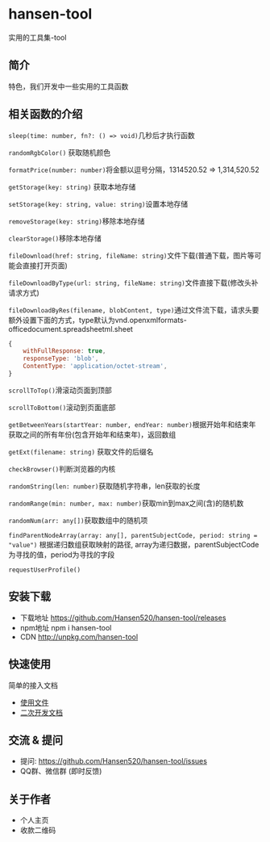 # hansen-tool
实用的工具集-tool



## 简介
特色，我们开发中一些实用的工具函数

## 相关函数的介绍

`sleep(time: number, fn?: () => void)`几秒后才执行函数

`randomRgbColor()` 获取随机颜色

`formatPrice(number: number)`将金额以逗号分隔，1314520.52 => 1,314,520.52

`getStorage(key: string)` 获取本地存储

`setStorage(key: string, value: string)`设置本地存储

`removeStorage(key: string)`移除本地存储

`clearStorage()`移除本地存储

`fileDownload(href: string, fileName: string)`文件下载(普通下载，图片等可能会直接打开页面)

`fileDownloadByType(url: string, fileName: string)`文件直接下载(修改头补请求方式)

`fileDownloadByRes(filename, blobContent, type)`通过文件流下载，请求头要额外设置下面的方式，type默认为vnd.openxmlformats-officedocument.spreadsheetml.sheet

```javascript
{
    withFullResponse: true,
    responseType: 'blob',
    ContentType: 'application/octet-stream',
}
```

`scrollToTop()`滑滚动页面到顶部

`scrollToBottom()`滚动到页面底部

`getBetweenYears(startYear: number, endYear: number)`根据开始年和结束年获取之间的所有年份(包含开始年和结束年)，返回数组

`getExt(filename: string)` 获取文件的后缀名

`checkBrowser()`判断浏览器的内核

`randomString(len: number)`获取随机字符串，len获取的长度

`randomRange(min: number, max: number)`获取min到max之间(含)的随机数

`randomNum(arr: any[])`获取数组中的随机项

`findParentNodeArray(array: any[], parentSubjectCode, period: string = "value")` 根据递归数组获取映射的路径, array为递归数据，parentSubjectCode为寻找的值，period为寻找的字段

`requestUserProfile()`

## 安装下载
- 下载地址 https://github.com/Hansen520/hansen-tool/releases
- npm地址 npm i hansen-tool
- CDN http://unpkg.com/hansen-tool

## 快速使用
简单的接入文档

- [使用文件](./doc/use/PEADME.md)
- [二次开发文档](./doc/dev/README.md)

## 交流 & 提问
- 提问: https://github.com/Hansen520/hansen-tool/issues
- QQ群、微信群 (即时反馈)

## 关于作者
- 个人主页
- 收款二维码
